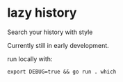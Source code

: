 # lazy history

Search your history with style

Currently still in early development.

run locally with:

```
export DEBUG=true && go run . which
```
